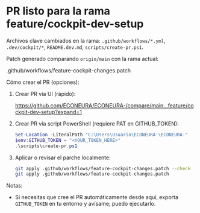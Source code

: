 # PR listo para la rama feature/cockpit-dev-setup

Archivos clave cambiados en la rama: `.github/workflows/*.yml`,
`.dev/cockpit/*`, `README.dev.md`, `scripts/create-pr.ps1`.

Patch generado comparando `origin/main` con la rama actual:

.github/workflows/feature-cockpit-changes.patch

Cómo crear el PR (opciones):

1. Crear PR vía UI (rápido):

   https://github.com/ECONEURA/ECONEURA-/compare/main...feature/cockpit-dev-setup?expand=1

2. Crear PR vía script PowerShell (requiere PAT en GITHUB_TOKEN):

   ```powershell
   Set-Location -LiteralPath "C:\Users\Usuario\ECONEURA-\ECONEURA-"
   $env:GITHUB_TOKEN = "<YOUR_TOKEN_HERE>"
   .\scripts\create-pr.ps1
   ```

3. Aplicar o revisar el parche localmente:

   ```bash
   git apply .github/workflows/feature-cockpit-changes.patch --check
   git apply .github/workflows/feature-cockpit-changes.patch
   ```

Notas:

- Si necesitas que cree el PR automáticamente desde aquí, exporta `GITHUB_TOKEN`
  en tu entorno y avísame; puedo ejecutarlo.
